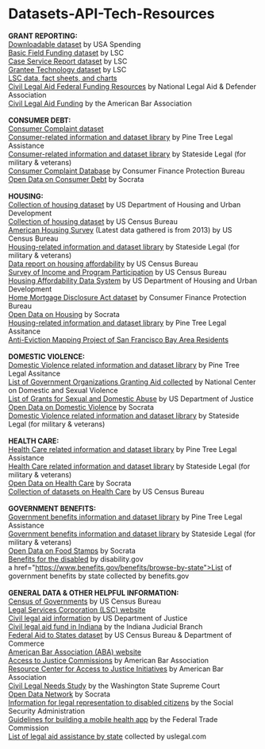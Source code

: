 # Datasets-API-Tech-Resources
<b>GRANT REPORTING:</b><br>
<a href="https://www.usaspending.gov/DownloadCenter/Pages/DataDownload.aspx">Downloadable dataset</a> by USA Spending<br>
<a href="http://www.lsc.gov/basic-field-funding">Basic Field Funding dataset</a> by LSC<br>
<a href="http://www.lsc.gov/case-service-report">Case Service Report dataset</a> by LSC<br>
<a href="http://www.lsc.gov/grants-grantee-resources/grantee-data/grantee-technology">Grantee Technology dataset</a> by LSC<br>
<a href="http://www.lsc.gov/category/data-fact-sheets-charts">LSC data, fact sheets, and charts</a><br>
<a href="https://legalaidresources.org">Civil Legal Aid Federal Funding Resources</a> by National Legal Aid & Defender Association</br>
<a href="http://www.americanbar.org/groups/legal_aid_indigent_defendants/initiatives/resource_center_for_access_to_justice/resources---information-on-civil-legal-aid-funding.html">Civil Legal Aid Funding</a> by the American Bar Association<br>
<br>
<b>CONSUMER DEBT:</B><br>
<a href="http://catalog.data.gov/dataset/consumer-complaint-database#topic=consumer_navigation">Consumer Complaint dataset</a><br>
<a href="http://ptla.org/library/358">Consumer-related information and dataset library</a> by Pine Tree Legal Assistance<br>
<a href="http://statesidelegal.org/library/2712">Consumer-related information and dataset library</a> by Stateside Legal (for military & veterans)<br>
<a href="http://www.consumerfinance.gov/data-research/consumer-complaints/">Consumer Complaint Database</a> by Consumer Finance Protection Bureau<br>
<a href="https://www.opendatanetwork.com/search?q=consumer+debt">Open Data on Consumer Debt</a> by Socrata<br>
<br>
<b>HOUSING:</b><br>
<a href="http://data.hud.gov/data_sets.html">Collection of housing dataset</a> by US Department of Housing and Urban Development<br>
<a href="http://www.census.gov/topics/housing.html">Collection of housing dataset</a> by US Census Bureau<br>
<a href="http://www.census.gov/programs-surveys/ahs/data.2013.html">American Housing Survey</a> (Latest data gathered is from 2013) by US Census Bureau<br>
<a href="http://statesidelegal.org/library/2577">Housing-related information and dataset library</a> by Stateside Legal (for military & veterans)<br>
<a href="http://www.census.gov/housing/affordability/">Data report on housing affordability</a> by US Census Bureau<br>
<a href="http://www.census.gov/programs-surveys/sipp/data.html">Survey of Income and Program Participation</a> by US Census Bureau<br>
<a href="http://catalog.data.gov/dataset/housing-affordability-data-system-hads">Housing Affordability Data System</a> by US Department of Housing and Urban Development<br>
<a href="http://www.consumerfinance.gov/data-research/hmda/explore">Home Mortgage Disclosure Act dataset</a> by Consumer Finance Protection Bureau<br>
<a href="https://www.opendatanetwork.com/search?q=housing">Open Data on Housing</a> by Socrata<br>
<a href="http://ptla.org/library/570">Housing-related information and dataset library</a> by Pine Tree Legal Assitance<br>
<a href="http://www.antievictionmap.com">Anti-Eviction Mapping Project of San Francisco Bay Area Residents</a><br>
<br>
<b>DOMESTIC VIOLENCE:</b><br>
<a href="http://ptla.org/library/433">Domestic Violence related information and dataset library</a> by Pine Tree Legal Assitance<br>
<a href="http://www.ncdsv.org/ncd_linksfunding.html#government">List of Government Organizations Granting Aid collected</a> by National Center on Domestic and Sexual Violence<br>
<a href="https://www.justice.gov/ovw/grant-programs">List of Grants for Sexual and Domestic Abuse</a> by US Department of Justice<br>
<a href="https://www.opendatanetwork.com/search?q=domestic+violence">Open Data on Domestic Violence</a> by Socrata<br>
<a href="http://statesidelegal.org/library/2661">Domestic Violence related information and dataset library</a> by Stateside Legal (for military & veterans)<br>
<br>
<b>HEALTH CARE:</b><br>
<a href="http://ptla.org/library/459">Health Care related information and dataset library</a> by Pine Tree Legal Assistance<br>
<a href="http://statesidelegal.org/library/2621">Health Care related information and dataset library</a> by Stateside Legal (for military & veterans)<br>
<a href="https://www.opendatanetwork.com/search?q=health+care">Open Data on Health Care</a> by Socrata<br>
<a href="http://www.census.gov/topics/health.html">Collection of datasets on Health Care</a> by US Census Bureau<br>
<br>
<b>GOVERNMENT BENEFITS:</b><br>
<a href="http://ptla.org/library/523">Government benefits information and dataset library</a> by Pine Tree Legal Assistance<br>
<a href="http://statesidelegal.org/library/2780">Government benefits information and dataset library</A> by Stateside Legal (for military & veterans)<BR>
<a href="https://www.opendatanetwork.com/search?q=food+stamp">Open Data on Food Stamps</a> by Socrata<br>
<a href="https://www.disability.gov">Benefits for the disabled</a> by disability.gov<br>
a href="https://www.benefits.gov/benefits/browse-by-state">List of government benefits by state collected</a> by benefits.gov<br>
<br>
<b>GENERAL DATA & OTHER HELPFUL INFORMATION:</b><br>
<a href="https://catalog.data.gov/dataset/census-of-governments">Census of Governments</a> by US Census Bureau<br>
<a href="http://www.lsc.gov">Legal Services Corporation (LSC) website</a><br>
<a href="https://www.justice.gov/atj/civil-legal-aid-101">Civil legal aid information</a> by US Department of Justice<br>
<a href="http://www.in.gov/judiciary/admin/2408.htm">Civil legal aid fund in Indiana</a> by the Indiana Judicial Branch<br>
<a href="https://catalog.data.gov/dataset/federal-aid-to-states">Federal Aid to States dataset</a> by US Census Bureau & Department of Commerce<br>
<a href="http://www.americanbar.org/aba.html">American Bar Association (ABA) website</a><br>
<a href="http://www.americanbar.org/groups/legal_aid_indigent_defendants/initiatives/resource_center_for_access_to_justice/atj-commissions.html">Access to Justice Commissions</a> by American Bar Association<br>
<a href="http://www.americanbar.org/groups/legal_aid_indigent_defendants/initiatives/resource_center_for_access_to_justice.html">Resource Center for Access to Justice Initiatives</a> by American Bar Association<br>
<a href="http://ocla.wa.gov/wp-content/uploads/2015/10/CivilLegalNeedsStudy_October2015_V21_Final10_14_15.pdf">Civil Legal Needs Study</a> by the Washington State Supreme Court<br>
<a href="https://www.opendatanetwork.com">Open Data Network</a> by Socrata<br>
<a href="https://www.ssa.gov/representation/">Information for legal representation to disabled citizens</a> by the Social Security Administration<br>
<a href="https://www.ftc.gov/tips-advice/business-center/guidance/mobile-health-apps-interactive-tool">Guidelines for building a mobile health app</a> by the Federal Trade Commission<br>
<a href="http://legalaid.uslegal.com">List of legal aid assistance by state</a> collected by uslegal.com<br>
